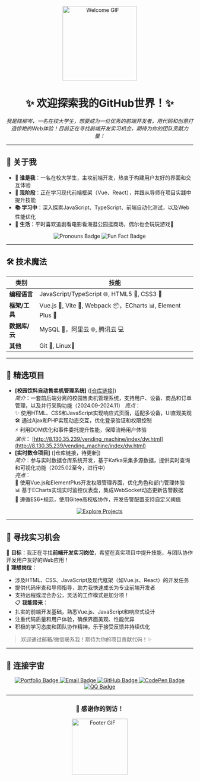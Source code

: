 <div align="center">
  <img src="https://media.giphy.com/media/LmNwrBhejkK9EFP504/giphy.gif" width="200" alt="Welcome GIF"/>
  <h1>✨ 欢迎探索我的GitHub世界！✨</h1>
  <p><i>我是陆柳岑，一名在校大学生，想要成为一位优秀的前端开发者，用代码和创意打造惊艳的Web体验！目前正在寻找前端开发实习机会，期待为你的团队贡献力量！</i></p>
</div>

---

## 🌟 关于我
- **🌈 谁是我**：一名在校大学生，主攻前端开发，热衷于构建用户友好的界面和交互体验
- **🚀 现阶段**：正在学习现代前端框架（Vue、React），并跟从导师在项目实践中提升技能
- **📚 学习中**：深入探索JavaScript、TypeScript、前端自动化测试，以及Web性能优化
- **🎨 生活**：平时喜欢追剧看电影看海逛公园逛商场，偶尔也会玩玩游戏🐾

<div align="center">
  <img src="https://img.shields.io/badge/Pronouns-她-brightgreen?style=flat-square" alt="Pronouns Badge"/>
  <img src="https://img.shields.io/badge/Fun Fact-喜欢骑行 ☕-ff69b4?style=flat-square" alt="Fun Fact Badge"/>
</div>

---

## 🛠️ 技术魔法
| **类别**         | **技能**                                                                 |
|------------------|-------------------------------------------------------------------------|
| **编程语言**     | JavaScript/TypeScript 🌐, HTML5 📄, CSS3 🎨                     |
| **框架/工具**    |  Vue.js 🌿, Vite 🚀, Webpack 📦，ECharts 📊, Element Plus 🎨       |
| **数据库/云**    | MySQL 🐬，阿里云 🌐, 腾讯云 💻                        |
| **其他**         | Git 🌳, Linux🐧                                   |

---

## 🌌 精选项目
- **[校园饮料自动售卖机管理系统]** ([[仓库链接](https://github.com/liucenlu/vending_machine/tree/main)])  
  *简介*：一套前后端分离的校园售卖机管理系统，支持用户、设备、商品和订单管理，以及并行采购功能（2024.09-2024.11）
    *亮点*：  
    ✨ 使用HTML、CSS和JavaScript实现响应式页面，适配多设备，UI直观美观  
    🛠️ 通过Ajax和PHP实现动态交互，优化登录验证和权限控制  
    ⚡ 利用DOM优化和事件委托提升性能，保障流畅用户体验  
  *演示*： [http://8.130.35.239/vending_machine/index/dw.html](http://8.130.35.239/vending_machine/index/dw.html)  
- **[实时数仓项目]** ([仓库链接，待更新])  
  *简介*：参与实时数据仓库系统开发，基于Kafka采集多源数据，提供实时查询和可视化功能（2025.02至今，进行中）  
  *亮点*：  
    🌟 使用Vue.js和ElementPlus开发权限管理界面，优化角色和部门管理体验  
    📊 基于ECharts实现实时监控仪表盘，集成WebSocket动态更新告警数据  
    🤖 遵循ES6+规范，使用Gitee高校版协作，开发告警配置支持自定义阈值

<div align="center">
  <a href="[你的仓库链接]"><img src="https://img.shields.io/badge/Explore More-Projects-9cf?style=for-the-badge" alt="Explore Projects"/></a>
</div>

---

## 📡 寻找实习机会
🎯 **目标**：我正在寻找**前端开发实习岗位**，希望在真实项目中提升技能，与团队协作开发用户友好的Web应用！  
💼 **理想岗位**：  
- 涉及HTML、CSS、JavaScript及现代框架（如Vue.js、React）的开发任务  
- 提供代码审查和导师指导，助力我快速成长为专业前端开发者  
- 支持远程或混合办公，灵活的工作模式是加分项！  
📋 **我能带来**：  
- 扎实的前端开发基础，熟悉Vue.js、JavaScript和响应式设计  
- 注重代码质量和用户体验，确保界面美观、性能优异  
- 积极的学习态度和团队协作精神，乐于接受反馈并持续优化  

> 欢迎通过邮箱/微信联系我！期待为你的项目贡献代码！✨

---

## 📡 连接宇宙
<div align="center">
  <a href="https://liucenlu.github.io" target="_blank">
    <img src="https://img.shields.io/badge/Portfolio-Website-FF7139?style=flat-square&logo=firefox-browser&logoColor=white" alt="Portfolio Badge"/>
  </a>
  <a href="mailto:m17179656827@163.com">
    <img src="https://img.shields.io/badge/Email-Contact-D14836?style=flat-square&logo=gmail&logoColor=white" alt="Email Badge"/>
  </a>
  <a href="https://github.com/liucenlu" target="_blank">
    <img src="https://img.shields.io/badge/GitHub-Profile-181717?style=flat-square&logo=github&logoColor=white" alt="GitHub Badge"/>
  </a>
  <a href="https://codepen.io/liucenlu" target="_blank">
    <img src="https://img.shields.io/badge/Open-CodePen-000?style=flat-square&logo=codepen&logoColor=white" alt="CodePen Badge"/>
  </a>
  <a href="https://im.qq.com/" target="_blank">
    <img src="https://img.shields.io/badge/Contact-QQ-0D6EAD?style=flat-square&logo=qq&logoColor=white" alt="QQ Badge"/>
  </a>
</div>

---


<div align="center">
  <h3>💫 感谢你的到访！</h3>
  <img src="https://media.giphy.com/media/QLxRt3Amsv6LVaM7T9/giphy.gif" width="150" alt="Footer GIF"/>
</div>
